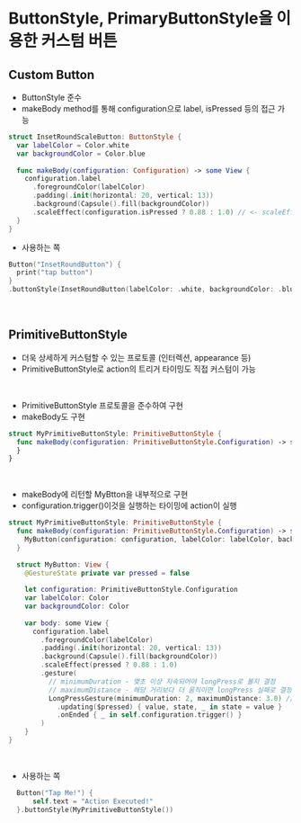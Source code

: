 # ButtonStyle, PrimaryButtonStyle을 이용한 커스텀 버튼

## Custom Button
- ButtonStyle 준수
- makeBody method를 통해 configuration으로 label, isPressed 등의 접근 가능
```Swift
struct InsetRoundScaleButton: ButtonStyle {
  var labelColor = Color.white
  var backgroundColor = Color.blue
  
  func makeBody(configuration: Configuration) -> some View {
    configuration.label
      .foregroundColor(labelColor)
      .padding(.init(horizontal: 20, vertical: 13))
      .background(Capsule().fill(backgroundColor))
      .scaleEffect(configuration.isPressed ? 0.88 : 1.0) // <- scaleEffect 프로퍼티를 사용하여 애니메이션 효과 부여
  }
}
```

- 사용하는 쪽
```Swift
Button("InsetRoundButton") {
  print("tap button")
}
.buttonStyle(InsetRoundButton(labelColor: .white, backgroundColor: .blue))
```
<br/>

## PrimitiveButtonStyle
- 더욱 상세하게 커스텀할 수 있는 프로토콜 (인터렉션, appearance 등)
- PrimitiveButtonStyle로 action의 트리거 타이밍도 직접 커스텀이 가능
<br/>

- PrimitiveButtonStyle 프로토콜을 준수하여 구현
- makeBody도 구현
```Swift
struct MyPrimitiveButtonStyle: PrimitiveButtonStyle {
  func makeBody(configuration: PrimitiveButtonStyle.Configuration) -> some View
  }
}
```
<br/>

- makeBody에 리턴할 MyBtton을 내부적으로 구현
- configuration.trigger()이것을 실행하는 타이밍에 action이 실행
```Swift
struct MyPrimitiveButtonStyle: PrimitiveButtonStyle {
  func makeBody(configuration: PrimitiveButtonStyle.Configuration) -> some View {
    MyButton(configuration: configuration, labelColor: labelColor, backgroundColor: backgroundColor)
  }
  
  struct MyButton: View {
    @GestureState private var pressed = false
    
    let configuration: PrimitiveButtonStyle.Configuration
    var labelColor: Color
    var backgroundColor: Color
    
    var body: some View {
      configuration.label
        .foregroundColor(labelColor)
        .padding(.init(horizontal: 20, vertical: 13))
        .background(Capsule().fill(backgroundColor))
        .scaleEffect(pressed ? 0.88 : 1.0)
        .gesture(
          // minimumDuration - 몇초 이상 지속되어야 longPress로 볼지 결정
          // maximumDistance - 해당 거리보다 더 움직이면 longPress 실패로 결정
          LongPressGesture(minimumDuration: 2, maximumDistance: 3.0) //  2초 이상 누르고 있어야 long press로 인식, 3 distance만큼 벗어날 경우 long press 실패
            .updating($pressed) { value, state, _ in state = value }
            .onEnded { _ in self.configuration.trigger() }
        )
    }
}
```
<br/>

- 사용하는 쪽
```Swift
  Button("Tap Me!") {
      self.text = "Action Executed!"
  }.buttonStyle(MyPrimitiveButtonStyle())
```
<br/>
